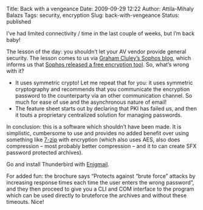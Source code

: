 Title: Back with a vengeance
Date: 2009-09-29 12:22
Author: Attila-Mihaly Balazs
Tags: security, encryption
Slug: back-with-vengeance
Status: published

I’ve had limited connectivity / time in the last couple of weeks, but
I’m back baby!

The lesson of the day: you shouldn’t let your AV vendor provide general
security. The lesson comes to us via [Graham Cluley’s Sophos
blog](http://www.sophos.com/blogs/gc/g/2009/09/24/guest-blog-sophos-free-encryption/),
which informs us that [Sophos released a free encryption
tool](http://www.sophos.com/products/free-tools/sophos-free-encryption.html).
So, what’s wrong with it?

-   It uses symmetric crypto! Let me repeat that for you: it uses
    symmetric cryptography and recommends that you communicate the
    encryption password to the counterparty via an other communication
    channel. So much for ease of use and the asynchronous nature of
    email!
-   The feature sheet starts out by declaring that PKI has failed us,
    and then it touts a proprietary centralized solution for managing
    passwords.

In conclusion: this is a software which shouldn’t have been made. It is
simplistic, cumbersome to use and provides no added benefit over using
something like [7-zip](http://www.7-zip.org/) with encryption (which
also uses AES, also does compression – most probably better compression
– and it to can create SFX password protected archives).

Go and install Thunderbird with
[Enigmail](http://enigmail.mozdev.org/home/index.php).

For added fun: the brochure says “Protects against “brute force” attacks
by increasing response times each time the user enters the wrong
password”, and they then proceed to give you a CLI and COM interface to
the program which can be used directly to bruteforce the archives and
without these timeouts. Nice!
